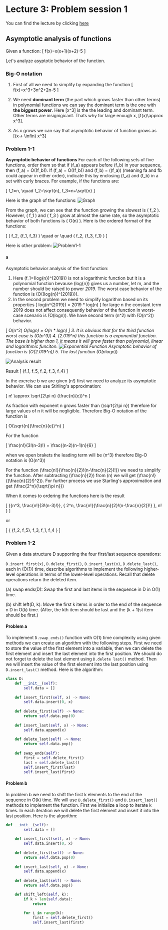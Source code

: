 # Lecture 3: Problem session 1

You can find the lecture by clicking [here](https://www.youtube.com/watch?v=IPSaG9RRc-k)

## Asymptotic analysis of functions

Given a function:
\[
    f(x)=x(x+1)(x+2)-5
\]

Let's analyze asyptotic behavior of the function.

### Big-O notation

1. First of all we need to simplify by expanding the function
\[
    f(x)=x^3+3n^2+2n-5
\]

2. We need **dominant term** (the part which grows faster than other terms) in polynomial functions we can say the dominant term is the one with **the biggest power**. Here \[x^3\] is the the leading and dominant term. Other terms are insignigicant. Thats why for large enough x, \[f(x)\approx x^3\].
3. As x grows we can say that asymptotic behavior of function grows as \[(x-> \infin) x^3\]  

### Problem 1-1

**Asymptotic behavior of functions**
For each of the following sets of five functions, order them so that if \(f_a\) appears before \(f_b\) in your  sequence, then \(f_a\) = O(\(f_b\)). If \(f_a\) = O(\(f_b\)) and \(f_b\) =  (\(f_a\)) (meaning fa and fb could appear in either order), indicate this by enclosing \(f_a\) and \(f_b\) in a set with curly braces. For example, if the functions are:

\[
f_1=n, \quad f_2=\sqrt{n}, f_3=n+\sqrt{n}
\]

Here is the graph of the functions:
![Graph](./images/f1f2f3.png)

From the graph, we can see that the function growing the slowest is \( f_2 \). However, \( f_1 \) and \( f_3 \) grow at almost the same rate, so the asymptotic behavior of both functions is \( O(n) \). Here is the ordered format of the functions:

\[
    ( f_2, \{f_1, f_3\} ) \quad or \quad ( f_2, \{f_3, f_1\} )
\]

Here is other problem:
![Problem1-1](./images/problem1-1.png)

#### a

Asymptotic behavior analysis of the first function:

1. Here \(f_1=(log{n})^{2019}\) is not a logarithmic function but it is a polynomial function bevause \(log{n}\) gives us a number, let m, and the number should be raised to power *2019*. The worst case behavior of the function is \(O((log{n})^{2019})\).
2. In the second problem we need to simplify logarithm based on its properties
   \[
    log(n^{2019}) = 2019 * log(n)
   \]
for large n the constant term 2019 does not affect consequently behavior of the function in worst-case scenario is \(O(logn)\). We have second term \(n^2\) with \(O(n^2)\) behavior.

\[
O(n^2) *O(logn) = O(n * logn)
\]
3. It is obvious that for the third function worst case is \(O(n^3)\)
4. \(2.019^n\) this function is a exponential function. The base is higher than 1, it means it will grow faster than polynomial, linear and logarithmic funciton.
![Exponential Function](./images/2019-n-degree.png)
Asymptotic behavior of function is \(O(2.019^n)\)
5. The last function \(O(n*logn)\)

![Analysis result](./images/analysis-functions.png)

Result
\[
    \{f_1, f_5, f_2, f_3, f_4\}
\]

In the exercise b we are given \(n!\) first we need to analyze its asymptotic behavior. We can use Stirling's approximation:

\[
    n! \approx \sqrt{2\pi n} (\frac{n}{e})^n
\]

As fraction with exponent n grows faster than \(\sqrt{2\pi n}\) therefore for large values of n it will be negligible. Therefore Big-O notation of the function is

\[
    O(\sqrt{n}(\frac{n}{e})^n)
\]

For the function

\[
    \frac{n!}{3!(n-3)!} = \frac{(n-2)(n-1)n}{6}
\]

when we open brakets the leading term will be \(n^3\) therefore Big-O notation is \(O(n^3)\)

For the function \(\frac{n!}{\frac{n}{2}!(n-\frac{n}{2})!}\) we need to simplify the function. After subtracting \(\frac{n}{2}\) from \(n\) we will get \(\frac{n!}{(\frac{n}{2}!)^2}\). For further process we use Starling's approximation and get \(\frac{2^n}{\sqrt{\pi n}}\)

When it comes to ordering the functions here is the result

\[
    \{\{n^3, \frac{n!}{3!(n-3)!}\}, \{ 2^n, \frac{n!}{\frac{n}{2}!(n-\frac{n}{2})!} \}, n! \}
\]

or

\[
    \{ \{f_2, f_5\}, f_3, f_1, f_4 \}
\]

### Problem 1-2

Given a data structure D supporting the four first/last sequence operations:

`D.insert_first(x)`, `D.delete_first()`, `D.insert_last(x)`, `D.delete_last()`, each in \(O(1)\) time, describe algorithms to implement the following higher-level operations in terms of the lower-level operations. Recall that delete operations return the deleted item.

(a) swap ends(D): Swap the first and last items in the sequence in D in O(1) time.

(b) shift left(D, k): Move the first k items in order to the end of the sequence n D in O(k) time. (After, the kth item should be last and the (k + 1)st item should be first.)

#### Problem a

To implement `D.swap_ends()` function with O(1) time complexity using given methods we can create an algorithm with the following steps. First we need to store the value of the first element into a variable, then we can delete the first element and insert the last element into the first position. We should do not forget to delete the last element using `D.delete last()` method. Then we will insert the value of the first element into the last position using `D.insert_last()` method. Here is the algorithm:

```python
class D:
    def __init__(self):
        self.data = []
    
    def insert_first(self, x) -> None:
        self.data.insert(0, x)
    
    def delete_first(self) -> None:
        return self.data.pop(0)
    
    def insert_last(self, x) -> None:
        self.data.append(x)
    
    def delete_last(self) -> None:
        return self.data.pop()
    
    def swap_ends(self):
        first = self.delete_first()
        last = self.delete_last()
        self.insert_first(last)
        self.insert_last(first)
```

#### Problem b

In problem b we need to shift the first k elements to the end of the sequence in O(k) time. We will use `D.delete_first()` and `D.insert_last()` methods to implement the function. First we initialize a loop to iterate k times. In each iteration we will delete the first element and insert it into the last position. Here is the algorithm:

```python
def __init__(self):
        self.data = []
    
    def insert_first(self, x) -> None:
        self.data.insert(0, x)
    
    def delete_first(self) -> None:
        return self.data.pop(0)
    
    def insert_last(self, x) -> None:
        self.data.append(x)
    
    def delete_last(self) -> None:
        return self.data.pop()

    def shift_left(self, k):
        if k > len(self.data):
            return
        
        for i in range(k):
            first = self.delete_first()
            self.insert_last(first)
```
